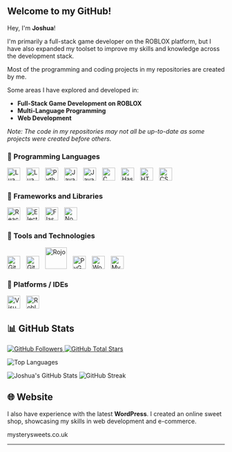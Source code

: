 ## Welcome to my GitHub!

Hey, I'm **Joshua**!

I'm primarily a full-stack game developer on the ROBLOX platform, but I have also expanded my toolset to improve my skills and knowledge across the development stack.

Most of the programming and coding projects in my repositories are created by me.

Some areas I have explored and developed in:

- **Full-Stack Game Development on ROBLOX**
- **Multi-Language Programming**
- **Web Development**

*Note: The code in my repositories may not all be up-to-date as some projects were created before others.*

### 🧰 Programming Languages

<p align="left" style="padding-top:0px;">
    <img alt="Lua" width="30px" style="padding-right:10px;" src="https://cdn.jsdelivr.net/gh/devicons/devicon/icons/lua/lua-plain-wordmark.svg" />
    <img alt="LuaU" width="30px" style="padding-right:10px;" src="https://upload.wikimedia.org/wikipedia/commons/thumb/8/8f/Luau_Logo_%28Programming_Language%29.svg/2048px-Luau_Logo_%28Programming_Language%29.svg.png" />
    <img alt="Python" width="30px" style="padding-right:10px;" src="https://cdn.jsdelivr.net/gh/devicons/devicon/icons/python/python-plain.svg" />
    <img alt="JavaScript" width="30px" style="padding-right:10px;" src="https://cdn.jsdelivr.net/gh/devicons/devicon/icons/javascript/javascript-original.svg" />
    <img alt="Java" width="30px" style="padding-right:10px;" src="https://cdn.jsdelivr.net/gh/devicons/devicon/icons/java/java-original.svg"/>
    <img alt="C" width="30px" style="padding-right:10px;" src="https://cdn.jsdelivr.net/gh/devicons/devicon/icons/c/c-original.svg"/>
    <img alt="Haskell" width="30px" style="padding-right:10px;" src="https://cdn.jsdelivr.net/gh/devicons/devicon/icons/haskell/haskell-original.svg"/>
    <img alt="HTML5" width="30px" style="padding-right:10px;" src="https://cdn.jsdelivr.net/gh/devicons/devicon/icons/html5/html5-original.svg" />
    <img alt="CSS3" width="30px" style="padding-right:10px;" src="https://cdn.jsdelivr.net/gh/devicons/devicon/icons/css3/css3-original.svg" />
</p>

### 🧰 Frameworks and Libraries

<p align="left" style="padding-top:0px;">
    <img alt="React" width="30px" style="padding-right:10px;" src="https://cdn.jsdelivr.net/gh/devicons/devicon/icons/react/react-original.svg"/>
    <img alt="Electron" width="30px" style="padding-right:10px;" src="https://cdn.jsdelivr.net/gh/devicons/devicon/icons/electron/electron-original.svg"/>
    <img alt="Flask" width="30px" style="padding-right:10px;" src="https://cdn.jsdelivr.net/gh/devicons/devicon/icons/flask/flask-original.svg"/>
    <img alt="Node.js" width="30px" style="padding-right:10px;" src="https://cdn.jsdelivr.net/gh/devicons/devicon/icons/nodejs/nodejs-original.svg"/>
</p>

### 🧰 Tools and Technologies

<p align="left" style="padding-top:0px;">
    <img alt="Git" width="30px" style="padding-right:10px;" src="https://cdn.jsdelivr.net/gh/devicons/devicon/icons/git/git-original.svg"/>
    <img alt="GitHub" width="30px" style="padding-right:10px;" src="https://cdn.jsdelivr.net/npm/simple-icons@v3/icons/github.svg" />
    <img alt="Rojo" width="50px" style="padding-right:10px;" src="https://rojo.space/assets/images/logo-151511d418967797798e02dc0ca74aaf.png" />
    <img alt="PyGame" width="30px" style="padding-right:10px;" src="https://www.pygame.org/docs/_static/pygame_logo.png" />
    <img alt="WordPress" width="30px" style="padding-right:10px;" src="https://cdn.jsdelivr.net/gh/devicons/devicon/icons/wordpress/wordpress-original.svg" />
    <img alt="MySQL" width="30px" style="padding-right:10px;" src="https://cdn.jsdelivr.net/gh/devicons/devicon/icons/mysql/mysql-original.svg"/>
</p>

### 🧰 Platforms / IDEs

<p align="left">
    <img alt="Visual Studio Code" width="30px" style="padding-right:10px;" src="https://cdn.jsdelivr.net/gh/devicons/devicon/icons/vscode/vscode-original.svg"/> 
    <img alt="Roblox Studio" width="30px" style="padding-right:10px;" src="https://upload.wikimedia.org/wikipedia/commons/6/6d/Roblox_Studio_Icon.png" />
</p>

## 📊 GitHub Stats

<p align="left">
    <a href="https://github.com/snaker938?tab=followers">
        <img alt="GitHub Followers" title="Github Followers" src="https://img.shields.io/github/followers/yourusername?color=236ad3&label=Follow&style=for-the-badge&logo=github"/>
    </a>
    <a href="https://github.com/snaker938?tab=repositories">
        <img alt="GitHub Total Stars" title="Stars on GitHub" src="https://img.shields.io/github/stars/yourusername?color=55960c&style=for-the-badge&logo=github"/>
    </a>
</p>

<img src="https://github-readme-stats.vercel.app/api/top-langs/?username=yourusername&langs_count=10&title_color=FC0000&text_color=ffffff&icon_color=FC0000&bg_color=151718&hide_border=true&locale=en&custom_title=Top%20%Languages" alt="Top Languages" />

![Joshua's GitHub Stats](https://github-readme-stats.vercel.app/api?username=yourusername&show_icons=true&theme=gruvbox)
![GitHub Streak](https://streak-stats.demolab.com?user=yourusername&theme=gruvbox&border_radius=4.5)

## 🌐 Website

I also have experience with the latest **WordPress**. I created an online sweet shop, showcasing my skills in web development and e-commerce.

mysterysweets.co.uk

---
